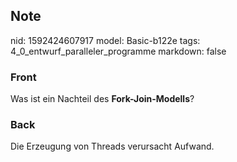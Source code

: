 ## Note
nid: 1592424607917
model: Basic-b122e
tags: 4_0_entwurf_paralleler_programme
markdown: false

### Front
Was ist ein Nachteil des <b>Fork-Join-Modells</b>?

### Back
Die Erzeugung von Threads verursacht Aufwand.
